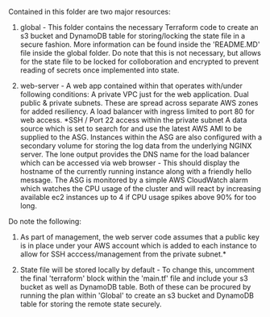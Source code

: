 Contained in this folder are two major resources:

1. global - This folder contains the necessary Terraform code to create an s3 bucket and DynamoDB table for storing/locking the state file in a secure fashion. More information can be found inside the 'README.MD' file inside the global folder. Do note that this is not necessary, but allows for the state file to be locked for colloboration and encrypted to prevent reading of secrets once implemented into state.

2. web-server - A web app contained within that operates with/under following conditions:
    A private VPC just for the web application.
    Dual public & private subnets. These are spread across separate AWS zones for added resiliency.
    A load balancer with ingress limited to port 80 for web access. 
    *SSH / Port 22 access within the private subnet
    A data source which is set to search for and use the latest AWS AMI to be supplied to the ASG.
    Instances within the ASG are also configured with a secondary volume for storing the log data from the underlying NGINX server.
    The lone output provides the DNS name for the load balancer which can be accessed via web browser - This should display the hostname of the currently running instance along with a friendly hello message.
    The ASG is monitored by a simple AWS CloudWatch alarm which watches the CPU usage of the cluster and will react by increasing available ec2 instances up to 4 if CPU usage spikes above 90% for too long.


Do note the following:

1. As part of management, the web server code assumes that a public key is in place under your AWS account which is added to each instance to allow for SSH acccess/management from the private subnet.*

2. State file will be stored locally by default - To change this, uncomment the final 'terraform' block within the 'main.tf' file and include your s3 bucket as well as DynamoDB table. Both of these can be procured by running the plan within 'Global' to create an s3 bucket and DynamoDB table for storing the remote state securely. 